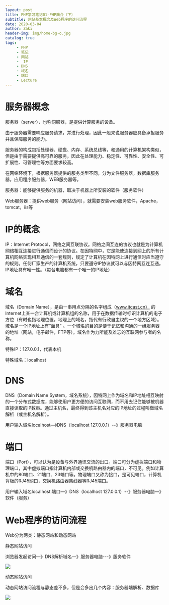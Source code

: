 ```yaml
---
layout: post
title: PHP学习笔记01-PHP简介（下）
subtitle: 网站基本概念及Web程序的访问流程
date: 2020-03-04
author: Zaki
header-img: img/home-bg-o.jpg
catalog: true
tags:
     - PHP
     - 笔记
     - 网站
     -  IP
     - DNS
     - 域名
     - 端口
     - Lecture
---
```



# 服务器概念

服务器（server），也称伺服器，是提供计算服务的设备。

由于服务器需要响应服务请求，并进行处理，因此一般来说服务器应具备承担服务并且保障服务的能力。

服务器的构成包括处理器、硬盘、内存、系统总线等，和通用的计算机架构类似，但是由于需要提供高可靠的服务，因此在处理能力、稳定性、可靠性、安全性、可扩展性、可管理性等方面要求较高。

在网络环境下，根据服务器提供的服务类型不同，分为文件服务器，数据库服务器，应用程序服务器，WEB服务器等。

服务器：能够提供服务的机器，取决于机器上所安装的软件（服务软件）

Web服务器：提供web服务（网站访问），就需要安装web服务软件，Apache，tomcat，iis等

# IP的概念

IP：Internet Protocol，网络之间互联协议。网络之间互连的协议也就是为计算机网络相互连接进行通信而设计的协议。在因特网中，它是能使连接到网上的所有计算机网络实现相互通信的一套规则，规定了计算机在因特网上进行通信时应当遵守的规则。任何厂家生产的计算机系统，只要遵守IP协议就可以与因特网互连互通。IP地址具有唯一性。（每台电脑都有一个唯一的IP地址）

# 域名
 
域名（Domain Name），是由一串用点分隔的名字组成（www.itcast.cn） 的Internet上某一台计算机或计算机组的名称，用于在数据传输时标识计算机的电子方位（有时也指地理位置，地理上的域名，指代有行政自主权的一个地方区域）。域名是一个IP地址上有“面具” 。一个域名的目的是便于记忆和沟通的一组服务器的地址（网站，电子邮件，FTP等）。域名作为力所能及难忘的互联网参与者的名称。

特殊IP：127.0.0.1，代表本机

特殊域名：localhost

# DNS

DNS（Domain Name System，域名系统），因特网上作为域名和IP地址相互映射的一个分布式数据库，能够使用户更方便的访问互联网，而不用去记住能够被机器直接读取的IP数串。通过主机名，最终得到该主机名对应的IP地址的过程叫做域名解析（或主机名解析）。

用户输入域名localhost—》DNS（localhost 127.0.0.1）--》服务器电脑

# 端口

端口（Port），可以认为是设备与外界通讯交流的出口。端口可分为虚拟端口和物理端口，其中虚拟端口指计算机内部或交换机路由器内的端口，不可见。例如计算机中的80端口、21端口、23端口等。物理端口又称为接口，是可见端口，计算机背板的RJ45网口，交换机路由器集线器等RJ45端口。

用户输入域名localhost:端口—》DNS（localhost 127.0.0.1）--》服务器电脑—》软件（服务）

# Web程序的访问流程

Web分为两类：静态网站和动态网站

静态网站访问

浏览器发起访问—》DNS解析域名—》服务器电脑---》服务软件

![](https://tva1.sinaimg.cn/large/00831rSTly1gcgj5ysoixj30o009qtb3.jpg)

动态网站访问

动态网站访问流程与静态差不多，但是会多出几个内容：服务器端解析、数据库

![](https://tva1.sinaimg.cn/large/00831rSTly1gcgj79hu8nj30o00aa0vg.jpg)
